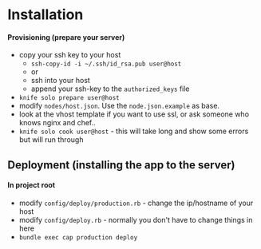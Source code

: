 # Installation

#### Provisioning (prepare your server)
  * copy your ssh key to your host
    - `ssh-copy-id -i ~/.ssh/id_rsa.pub user@host`
    - or
    - ssh into your host
    - append your ssh-key to the `authorized_keys` file
  * `knife solo prepare user@host`
  * modify `nodes/host.json`. Use the `node.json.example` as base.
  * look at the vhost template if you want to use ssl, or ask someone who knows nginx and chef..
  * `knife solo cook user@host` - this will take long and show some errors but will run through

## Deployment (installing the app to the server)

#### In project root
  * modify `config/deploy/production.rb` - change the ip/hostname of your host
  * modify `config/deploy.rb` - normally you don't have to change things in here
  * `bundle exec cap production deploy`
